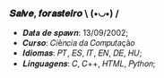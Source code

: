 ### 𝑺𝒂𝒍𝒗𝒆, 𝒇𝒐𝒓𝒂𝒔𝒕𝒆𝒊𝒓𝒐 \ (•◡•) /

- 𝑫𝒂𝒕𝒂 𝒅𝒆 𝒔𝒑𝒂𝒘𝒏: 13/09/2002;
- 𝑪𝒖𝒓𝒔𝒐: 𝐶𝑖ê𝑛𝑐𝑖𝑎 𝑑𝑎 𝐶𝑜𝑚𝑝𝑢𝑡𝑎çã𝑜
- 𝑰𝒅𝒊𝒐𝒎𝒂𝒔: 𝑃𝑇, 𝐸𝑆, 𝐼𝑇, 𝐸𝑁, 𝐷𝐸, 𝐻𝑈;
- 𝑳𝒊𝒏𝒈𝒖𝒂𝒈𝒆𝒏𝒔: 𝐶, 𝐶++, 𝐻𝑇𝑀𝐿, 𝑃𝑦𝑡ℎ𝑜𝑛;
